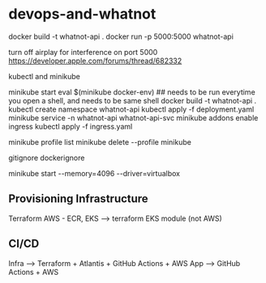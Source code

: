 # devops-and-whatnot

docker build -t whatnot-api .
docker run -p 5000:5000 whatnot-api

turn off airplay for interference on port 5000 https://developer.apple.com/forums/thread/682332

kubectl and minikube

minikube start
eval $(minikube docker-env) ## needs to be run everytime you open a shell, and needs to be same shell
docker build -t whatnot-api .
kubectl create namespace whatnot-api
kubectl apply -f deployment.yaml
minikube service -n whatnot-api whatnot-api-svc
minikube addons enable ingress
kubectl apply -f ingress.yaml

minikube profile list
minikube delete --profile minikube

gitignore
dockerignore

minikube start --memory=4096 --driver=virtualbox

## Provisioning Infrastructure

Terraform
AWS - ECR, EKS --> terraform EKS module (not AWS)

## CI/CD

Infra --> Terraform + Atlantis + GitHub Actions + AWS
App --> GitHub Actions + AWS
